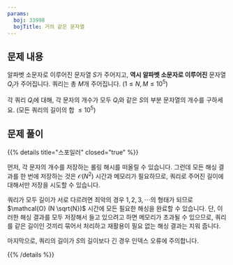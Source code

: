 ```yaml
---
params:
  boj: 33998
  bojTitle: 거의 같은 문자열
---
```


## 문제 내용

알파벳 소문자로 이루어진 문자열 $S$가 주어지고, **역시 알파벳 소문자로 이루어진** 문자열 $Q_i$가 주어집니다. 쿼리는 총 $M$개 주어집니다. ($1 \le N, M \le 10^5$)

각 쿼리 $Q_i$에 대해, 각 문자의 개수가 모두 $Q_i$와 같은 $S$의 부분 문자열의 개수를 구하세요. (모든 쿼리의 길이의 합 $\le 10^5$)

## 문제 풀이

{{% details title="스포일러" closed="true" %}}

먼저, 각 문자의 개수를 저장하는 롤링 해시를 떠올릴 수 있습니다. 그런데 모든 해싱 결과를 한 번에 저장하는 것은 $\mathcal{O} (N^2)$ 시간과 메모리가 필요하므로, 쿼리로 주어진 길이에 대해서만 저장을 시도할 수 있습니다.

쿼리가 모두 길이가 서로 다르려면 최악의 경우 $1, 2, 3, \cdots$의 형태가 되므로 $\mathcal{O} (N \sqrt{N})$ 시간에 모든 필요한 해싱을 완료할 수 있습니다.
단, 이러한 해싱 결과를 모두 저장해서 들고 있으려고 하면 메모리가 초과될 수 있으므로, 쿼리를 같은 길이인 것끼리 묶어서 처리하고 재활용이 필요 없는 해싱 결과는 지워 줍니다.

마지막으로, 쿼리의 길이가 $S$의 길이보다 긴 경우 인덱스 오류에 주의합니다.

{{% /details %}}
